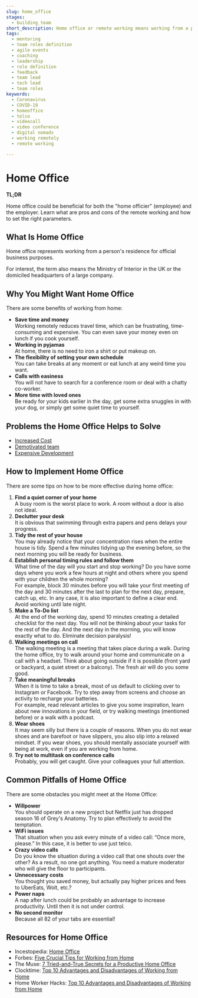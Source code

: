 ```yaml
---
slug: home_office
stages:
  - building_team
short_description: Home office or remote working means working from a person's residence for official business purposes.
tags:
  - mentoring
  - team roles definition
  - agile events
  - coaching
  - leadership
  - role definition
  - feedback
  - team lead
  - tech lead
  - team roles
keywords:
  - Coronavirus
  - COVID-19
  - homeoffice
  - telco
  - videocall
  - video conference
  - digital nomads
  - working remotely
  - remote working

---
```


# Home Office

**TL;DR**

Home office could be beneficial for both the "home officier" (employee) and the employer. Learn what are pros and cons of the remote working and how to set the right parameters.

## What Is Home Office

Home office represents working from a person's residence for official business purposes. 

For interest, the term also means the Ministry of Interior in the UK or the domiciled headquarters of a large company. 

## Why You Might Want Home Office

There are some benefits of working from home:
  - **Save time and money**  
   Working remotely reduces travel time, which can be frustrating, time-consuming and expensive. You can even save your money even on lunch if you cook yourself. 
  - **Working in pyjamas**  
   At home, there is no need to iron a shirt or put makeup on.
  - **The flexibility of setting your own schedule**  
   You can take breaks at any moment or eat lunch at any weird time you want.
  - **Calls with easiness**  
   You will not have to search for a conference room or deal with a chatty co-worker.
  - **More time with loved ones**  
   Be ready for your kids earlier in the day, get some extra snuggles in with your dog, or simply get some quiet time to yourself.


## Problems the Home Office Helps to Solve

- [Increased Cost](/problems/increased-cost)
- [Demotivated team](/problems/demotivated-team)
- [Expensive Development](/problems/expensive-development)

## How to Implement Home Office

There are some tips on how to be more effective during home office:

1. **Find a quiet corner of your home**  
   A busy room is the worst place to work. A room without a door is also not ideal.
2. **Declutter your desk**  
   It is obvious that swimming through extra papers and pens delays your progress.
3. **Tidy the rest of your house**  
   You may already notice that your concentration rises when the entire house is tidy. Spend a few minutes tidying up the evening before, so the next morning you will be ready for business.
4. **Establish personal timing rules and follow them**  
   What time of the day will you start and stop working? Do you have some days where you work a few hours at night and others where you spend with your children the whole morning?   
   For example, block 30 minutes before you will take your first meeting of the day and 30 minutes after the last to plan for the next day, prepare, catch up, etc. In any case, it is also important to define a clear end. Avoid working until late night.
5. **Make a To-Do list**  
   At the end of the working day, spend 10 minutes creating a detailed checklist for the next day. You will not be thinking about your tasks for the rest of the day. And the next day in the morning, you will know exactly what to do. Eliminate decision paralysis!
6. **Walking meetings on call**  
   The walking meeting is a meeting that takes place during a walk. During the home office, try to walk around your home and communicate on a call with a headset. Think about going outside if it is possible (front yard or backyard, a quiet street or a balcony). The fresh air will do you some good.
7. **Take meaningful breaks**  
   When it is time to take a break, most of us default to clicking over to Instagram or Facebook. Try to step away from screens and choose an activity to recharge your batteries.  
   For example, read relevant articles to give you some inspiration, learn about new innovations in your field, or try walking meetings (mentioned before) or a walk with a podcast.
8. **Wear shoes**  
   It may seem silly but there is a couple of reasons. When you do not wear shoes and are barefoot or have slippers, you also slip into a relaxed mindset. If you wear shoes, you should mentally associate yourself with being at work, even if you are working from home.
9. **Try not to multitask on conference calls**  
   Probably, you will get caught. Give your colleagues your full attention.


## Common Pitfalls of Home Office
There are some obstacles you might meet at the Home Office:

- **Willpower**  
   You should operate on a new project but Netflix just has dropped season 16 of Grey's Anatomy. Try to plan effectively to avoid the temptation.
- **WiFi issues**  
   That situation when you ask every minute of a video call: “Once more, please.” In this case, it is better to use just telco.
- **Crazy video calls**  
   Do you know the situation during a video call that one shouts over the other? As a result, no one got anything. You need a mature moderator who will give the floor to participants.
- **Unnecessary costs**  
   You thought you saved money, but actually pay higher prices and fees to UberEats, Wolt, etc.?
- **Power naps**  
   A nap after lunch could be probably an advantage to increase productivity. Until then it is not under control.
- **No second monitor**  
   Because all 82 of your tabs are essential!


## Resources for Home Office

- Incestopedia: [Home Office](https://www.investopedia.com/terms/h/home-office.asp)
- Forbes: [Five Crucial Tips for Working from Home](https://www.forbes.com/sites/danpontefract/2020/03/07/five-crucial-tips-for-working-from-home/#560d4ce51ad8)
- The Muse: [7 Tried-and-True Secrets for a Productive Home Office](https://www.themuse.com/advice/7-triedandtrue-secrets-for-a-productive-home-office)
- Clocktime: [Top 10 Advantages and Disadvantages of Working from Home](https://www.clicktime.com/blog/top-10-advantages-disadvantages-working-from-home/)
- Home Worker Hacks: [Top 10 Advantages and Disadvantages of Working from Home](https://homeworkerhacks.com/top-10-advantages-and-disadvantages-of-working-from-home)
